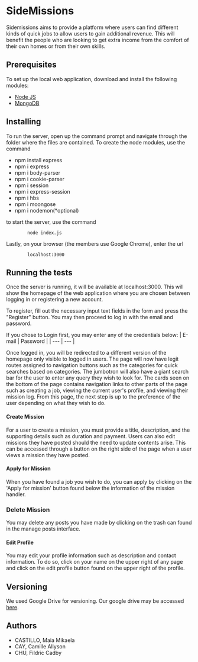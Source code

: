 # SideMissions
   Sidemissions aims to provide a platform where users can find different kinds of quick jobs to allow users to gain additional revenue.
   This will benefit the people who are looking to get extra income from the comfort of their own homes or from their own skills.

## Prerequisites
To set up the local web application, download and install the following modules: 

- [Node JS](https://nodejs.org/en/download/)
- [MongoDB](https://www.mongodb.com/download-center/community)

## Installing
To run the server, open up the command prompt and navigate through the folder where the files are contained. To create the node modules, use the command 
  - npm install express
  - npm i express
  - npm i body-parser
  - npm i cookie-parser
  - npm i session
  - npm i express-session
  - npm i hbs
  - npm i moongose
  - npm i nodemon(*optional)

to start the server, use the command

            node index.js
            
Lastly, on your browser (the members use Google Chrome), enter the url

            localhost:3000

## Running the tests
Once the server is running, it will be available at localhost:3000. This will show the homepage of the web application where you are chosen between logging in or registering a new account.

To register, fill out the necessary input text fields in the form and press the "Register" button. You may then proceed to log in with the email and password.

If you chose to Login first, you may enter any of the credentials below:
| E-mail | Password |
| --- | --- |

Once logged in, you will be redirected to a different version of the homepage only visible to logged in users. The page will now have legit routes assigned to navigation buttons such as the categories for quick searches based on categories. The jumbotron will also have a giant search bar for the user to enter any query they wish to look for. The cards seen on the bottom of the page contains navigation links to other parts of the page such as creating a job, viewing the current user's profile, and viewing their mission log. From this page, the next step is up to the preference of the user depending on what they wish to do.

#### Create Mission
For a user to create a mission, you must provide a title, description, and the supporting details such as duration and payment. Users can also edit missions they have posted should the need to update contents arise. This can be accessed through a button on the right side of the page when a user views a mission they have posted.

#### Apply for Mission
When you have found a job you wish to do, you can apply by clicking on the 'Apply for mission' button found below the information of the mission handler.

### Delete Mission
You may delete any posts you have made by clicking on the trash can found in the manage posts interface.

#### Edit Profile
You may edit your profile information such as description and contact information. To do so, click on your name on the upper right of any page and click on the edit profile button found on the upper right of the profile.

## Versioning
We used Google Drive for versioning. Our google drive may be accessed [here](https://drive.google.com/drive/folders/1u64uhkbHmnUapY5umzwumQuTVwnF4OkX?usp=sharing).

## Authors
- CASTILLO, Maia Mikaela 
- CAY, Camille Allyson
- CHU, Fildric Cadby
